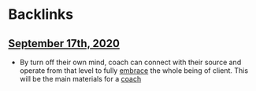 
# Backlinks
## [September 17th, 2020](<September 17th, 2020.md>)
- By turn off their own mind, coach can connect with their source and operate from that level to fully [embrace](<embrace.md>) the whole being of client. This will be the main materials for a [coach](<coach.md>)

